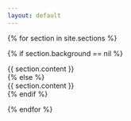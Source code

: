 ```yaml
---
layout: default
---
```


{% for section in site.sections %}

<!-- {{ section.title }} Section -->

{% if section.background == nil %}
<section id="{{ section.anchor }}" class="container content-section text-center">
<div class="container">
<div class="col-lg-8 col-lg-offset-2">
{{ section.content }}
</div>
</div>
</section>
{% else %}
<section id="{{ section.anchor }}" class="content-section text-center">
<div class="background-section" style="background-image: url('{{ section.background }}');">
<div class="container">
<div class="col-lg-8 col-lg-offset-2">
{{ section.content }}
</div>
</div>
</div>
{% endif %}
  
{% endfor %}
